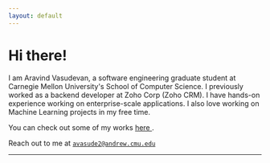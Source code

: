 ```yaml
---
layout: default
---
```


# Hi there!

I am Aravind Vasudevan, a software engineering graduate student at Carnegie Mellon
University's School of Computer Science. I previously worked as a backend developer 
at Zoho Corp (Zoho CRM). I have hands-on experience working on enterprise-scale 
applications. I also love working on Machine Learning projects in my free time.

You can check out some of my works [here <i class="icon icon-social-github"></i>](https://github.com/AravindVasudev).

Reach out to me at <a href="mailto:avasude2@andrew.cmu.edu">`avasude2@andrew.cmu.edu`</a>

--------------------------------------------------------------------------------

